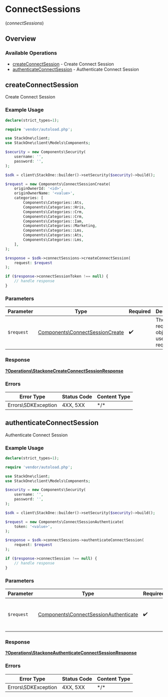 # ConnectSessions
(*connectSessions*)

## Overview

### Available Operations

* [createConnectSession](#createconnectsession) - Create Connect Session
* [authenticateConnectSession](#authenticateconnectsession) - Authenticate Connect Session

## createConnectSession

Create Connect Session

### Example Usage

```php
declare(strict_types=1);

require 'vendor/autoload.php';

use StackOne\client;
use StackOne\client\Models\Components;

$security = new Components\Security(
    username: '',
    password: '',
);

$sdk = client\StackOne::builder()->setSecurity($security)->build();

$request = new Components\ConnectSessionCreate(
    originOwnerId: '<id>',
    originOwnerName: '<value>',
    categories: [
        Components\Categories::Ats,
        Components\Categories::Hris,
        Components\Categories::Crm,
        Components\Categories::Crm,
        Components\Categories::Iam,
        Components\Categories::Marketing,
        Components\Categories::Lms,
        Components\Categories::Ats,
        Components\Categories::Lms,
    ],
);

$response = $sdk->connectSessions->createConnectSession(
    request: $request
);

if ($response->connectSessionToken !== null) {
    // handle response
}
```

### Parameters

| Parameter                                                                          | Type                                                                               | Required                                                                           | Description                                                                        |
| ---------------------------------------------------------------------------------- | ---------------------------------------------------------------------------------- | ---------------------------------------------------------------------------------- | ---------------------------------------------------------------------------------- |
| `$request`                                                                         | [Components\ConnectSessionCreate](../../Models/Components/ConnectSessionCreate.md) | :heavy_check_mark:                                                                 | The request object to use for the request.                                         |

### Response

**[?Operations\StackoneCreateConnectSessionResponse](../../Models/Operations/StackoneCreateConnectSessionResponse.md)**

### Errors

| Error Type          | Status Code         | Content Type        |
| ------------------- | ------------------- | ------------------- |
| Errors\SDKException | 4XX, 5XX            | \*/\*               |

## authenticateConnectSession

Authenticate Connect Session

### Example Usage

```php
declare(strict_types=1);

require 'vendor/autoload.php';

use StackOne\client;
use StackOne\client\Models\Components;

$security = new Components\Security(
    username: '',
    password: '',
);

$sdk = client\StackOne::builder()->setSecurity($security)->build();

$request = new Components\ConnectSessionAuthenticate(
    token: '<value>',
);

$response = $sdk->connectSessions->authenticateConnectSession(
    request: $request
);

if ($response->connectSession !== null) {
    // handle response
}
```

### Parameters

| Parameter                                                                                      | Type                                                                                           | Required                                                                                       | Description                                                                                    |
| ---------------------------------------------------------------------------------------------- | ---------------------------------------------------------------------------------------------- | ---------------------------------------------------------------------------------------------- | ---------------------------------------------------------------------------------------------- |
| `$request`                                                                                     | [Components\ConnectSessionAuthenticate](../../Models/Components/ConnectSessionAuthenticate.md) | :heavy_check_mark:                                                                             | The request object to use for the request.                                                     |

### Response

**[?Operations\StackoneAuthenticateConnectSessionResponse](../../Models/Operations/StackoneAuthenticateConnectSessionResponse.md)**

### Errors

| Error Type          | Status Code         | Content Type        |
| ------------------- | ------------------- | ------------------- |
| Errors\SDKException | 4XX, 5XX            | \*/\*               |
